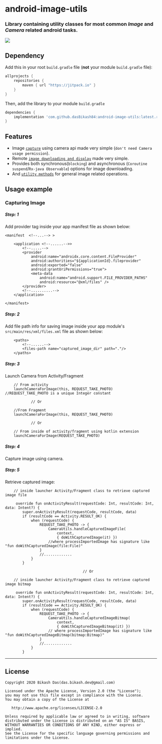 # android-image-utils

<h3>Library containing utility classes for most common <i>Image</i> and <i>Camera</i> related android tasks.</h3>

[![](https://jitpack.io/v/dasBikash84/android-image-utils.svg)](https://jitpack.io/#dasBikash84/android-image-utils)

## Dependency

Add this in your root `build.gradle` file (**not** your module `build.gradle` file):

```gradle
allprojects {
	repositories {
        maven { url "https://jitpack.io" }
    }
}
```

Then, add the library to your module `build.gradle`
```gradle
dependencies {
    implementation 'com.github.dasBikash84:android-image-utils:latest.release.here'
}
```

## Features
- Image [`capture`](https://github.com/dasBikash84/android-image-utils/blob/master/android_image_utils/src/main/java/com/dasbikash/android_image_utils/CameraUtils.kt) using camera api made very simple (`don't need Camera usage permission`).
- Remote [`image downloading and display`](https://github.com/dasBikash84/android-image-utils/blob/master/android_image_utils/src/main/java/com/dasbikash/android_image_utils/ImageUtils.kt) made very simple.
- Provides both synchronous(`blocking`) and asynchronous (`Coroutine suspend`/`Rx-java Observable`) options for image downloading.
- And [`utility methods`](https://github.com/dasBikash84/android-image-utils/blob/master/android_image_utils/src/main/java/com/dasbikash/android_image_utils/Extensions.kt) for general image related operations.

## Usage example

### Capturing Image

##### Step: 1
Add provider tag inside your app manifest file as shown below:
```
<manifest  <!--...--> >

    <application <!--......-->>
        <!--.....-->
        <provider
            android:name="androidx.core.content.FileProvider"
            android:authorities="${applicationId}.fileprovider"
            android:exported="false"
            android:grantUriPermissions="true">
            <meta-data
                android:name="android.support.FILE_PROVIDER_PATHS"
                android:resource="@xml/files" />
        </provider>
        <!--..........-->
    </application>

</manifest>
```
##### Step: 2
Add file path info for saving image inside your app module's `src/main/res/xml/files.xml` file as shown below:
```
    <paths>
        <!--......-->
        <files-path name="captured_image_dir" path="."/>
    </paths>
```

##### Step: 3
Launch Camera from Activity/Fragment
```
    // From activity
    launchCameraForImage(this, REQUEST_TAKE_PHOTO) //REQUEST_TAKE_PHOTO is a unique Integer constant
    
            // Or
            
    //From Fragment
    launchCameraForImage(this, REQUEST_TAKE_PHOTO) 
    
            // Or
    
    // From inside of activity/fragment using kotlin extension
    launchCameraForImage(REQUEST_TAKE_PHOTO)
```

##### Step: 4
Capture image using camera.

##### Step: 5
Retrieve captured image:

```
    // inside launcher Activity/Fragment class to retrieve captured image file 
    
     override fun onActivityResult(requestCode: Int, resultCode: Int, data: Intent?) {
        super.onActivityResult(requestCode, resultCode, data)
        if (resultCode == Activity.RESULT_OK) {
            when (requestCode) {
                REQUEST_TAKE_PHOTO -> {
                    CameraUtils.handleCapturedImageFile(
                        context,
                        { doWithCapturedImage(it) })
                    //where processImportedImage has signature like "fun doWithCapturedImage(file:File)"
                } 
                //.............
            }
        }
    
                                    // Or
        
    // inside launcher Activity/Fragment class to retrieve captured image bitmap 
    
     override fun onActivityResult(requestCode: Int, resultCode: Int, data: Intent?) {
        super.onActivityResult(requestCode, resultCode, data)
        if (resultCode == Activity.RESULT_OK) {
            when (requestCode) {
                REQUEST_TAKE_PHOTO -> {
                    CameraUtils.handleCapturedImageBitmap(
                        context,
                        { doWithCapturedImageBitmap(it) })
                    // where processImportedImage has signature like "fun doWithCapturedImageBitmap(bitmap:Bitmap)"
                }
                //.............
            }
        }
```
---

License
--------

    Copyright 2020 Bikash Das(das.bikash.dev@gmail.com)

    Licensed under the Apache License, Version 2.0 (the "License");
    you may not use this file except in compliance with the License.
    You may obtain a copy of the License at

       http://www.apache.org/licenses/LICENSE-2.0

    Unless required by applicable law or agreed to in writing, software
    distributed under the License is distributed on an "AS IS" BASIS,
    WITHOUT WARRANTIES OR CONDITIONS OF ANY KIND, either express or implied.
    See the License for the specific language governing permissions and
    limitations under the License.

